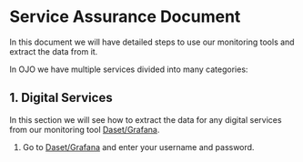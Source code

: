 # Service Assurance Document

In this document we will have detailed steps to use our monitoring tools and extract the data from it.

In OJO we have multiple services divided into many categories:


## 1. Digital Services

In this section we will see how to extract the data for any digital services from our monitoring tool [Daset/Grafana](https://www.daset.sk/grafana/login).

1. Go to [Daset/Grafana](https://www.daset.sk/grafana/login) and enter your username and password.
